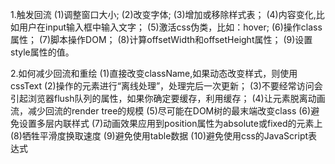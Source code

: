1.触发回流
(1)调整窗口大小;
(2)改变字体;
(3)增加或移除样式表；
(4)内容变化,比如用户在input输入框中输入文字；
(5)激活css伪类，比如：hover;
(6)操作class属性；
(7)脚本操作DOM；
(8)计算offsetWidth和offsetHeight属性；
(9)设置style属性的值。

2.如何减少回流和重绘
 (1)直接改变className,如果动态改变样式，则使用cssText
 (2)操作的元素进行“离线处理”，处理完后一次更新；
 (3)不要经常访问会引起浏览器flush队列的属性，如果你确定要缓存，利用缓存；
 (4)让元素脱离动画流，减少回流的render tree的规模
 (5)尽可能在DOM树的最末端改变class
 (6)避免设置多层内联样式
 (7)动画效果应用到position属性为absolute或fixed的元素上
 (8)牺牲平滑度换取速度
 (9)避免使用table数据
 (10)避免使用css的JavaScript表达式
